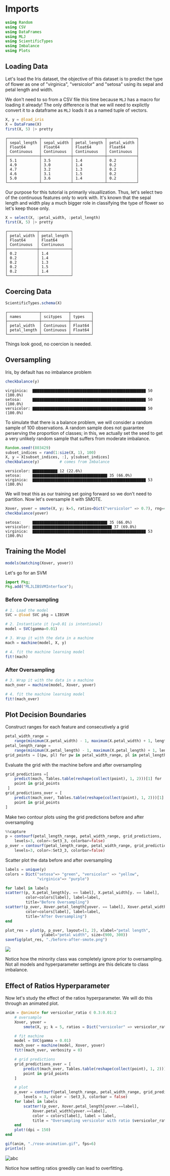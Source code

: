 # Imports


```julia
using Random
using CSV
using DataFrames
using MLJ
using ScientificTypes
using Imbalance
using Plots
```

## Loading Data

Let's load the Iris dataset, the objective of this dataset is to predict the type of flower as one of "virginica", "versicolor" and "setosa" using its sepal and petal length and width.

We don't need to so from a CSV file this time because `MLJ` has a macro for loading it already! The only difference is that we will need to explictly convert it to a dataframe as `MLJ` loads it as a named tuple of vectors.


```julia
X, y = @load_iris
X = DataFrame(X)
first(X, 5) |> pretty
```

    ┌──────────────┬─────────────┬──────────────┬─────────────┐
    │ sepal_length │ sepal_width │ petal_length │ petal_width │
    │ Float64      │ Float64     │ Float64      │ Float64     │
    │ Continuous   │ Continuous  │ Continuous   │ Continuous  │
    ├──────────────┼─────────────┼──────────────┼─────────────┤
    │ 5.1          │ 3.5         │ 1.4          │ 0.2         │
    │ 4.9          │ 3.0         │ 1.4          │ 0.2         │
    │ 4.7          │ 3.2         │ 1.3          │ 0.2         │
    │ 4.6          │ 3.1         │ 1.5          │ 0.2         │
    │ 5.0          │ 3.6         │ 1.4          │ 0.2         │
    └──────────────┴─────────────┴──────────────┴─────────────┘


Our purpose for this tutorial is primarily visuallization. Thus, let's select two of the continuous features only to work with. It's known that the sepal length and width play a much bigger role in classifying the type of flower so let's keep those only.


```julia
X = select(X, :petal_width, :petal_length)
first(X, 5) |> pretty
```

    ┌─────────────┬──────────────┐
    │ petal_width │ petal_length │
    │ Float64     │ Float64      │
    │ Continuous  │ Continuous   │
    ├─────────────┼──────────────┤
    │ 0.2         │ 1.4          │
    │ 0.2         │ 1.4          │
    │ 0.2         │ 1.3          │
    │ 0.2         │ 1.5          │
    │ 0.2         │ 1.4          │
    └─────────────┴──────────────┘


## Coercing Data


```julia
ScientificTypes.schema(X)
```


    ┌──────────────┬────────────┬─────────┐
    │ names        │ scitypes   │ types   │
    ├──────────────┼────────────┼─────────┤
    │ petal_width  │ Continuous │ Float64 │
    │ petal_length │ Continuous │ Float64 │
    └──────────────┴────────────┴─────────┘



Things look good, no coercion is needed.


## Oversampling

Iris, by default has no imbalance problem


```julia
checkbalance(y)
```

    virginica:  ▇▇▇▇▇▇▇▇▇▇▇▇▇▇▇▇▇▇▇▇▇▇▇▇▇▇▇▇▇▇▇▇▇▇▇▇▇▇▇▇▇▇▇▇▇▇▇▇▇▇ 50 (100.0%) 
    setosa:     ▇▇▇▇▇▇▇▇▇▇▇▇▇▇▇▇▇▇▇▇▇▇▇▇▇▇▇▇▇▇▇▇▇▇▇▇▇▇▇▇▇▇▇▇▇▇▇▇▇▇ 50 (100.0%) 
    versicolor: ▇▇▇▇▇▇▇▇▇▇▇▇▇▇▇▇▇▇▇▇▇▇▇▇▇▇▇▇▇▇▇▇▇▇▇▇▇▇▇▇▇▇▇▇▇▇▇▇▇▇ 50 (100.0%) 


To simulate that there is a balance problem, we will consider a random sample of 100 observations. A random sample does not guarantee perserving the proportion of classes; in this, we actually set the seed to get a very unlikely random sample that suffers from moderate imbalance.


```julia
Random.seed!(803429)
subset_indices = rand(1:size(X, 1), 100)
X, y = X[subset_indices, :], y[subset_indices]
checkbalance(y)         # comes from Imbalance
```

    versicolor: ▇▇▇▇▇▇▇▇▇▇▇ 12 (22.6%) 
    setosa:     ▇▇▇▇▇▇▇▇▇▇▇▇▇▇▇▇▇▇▇▇▇▇▇▇▇▇▇▇▇▇▇▇▇ 35 (66.0%) 
    virginica:  ▇▇▇▇▇▇▇▇▇▇▇▇▇▇▇▇▇▇▇▇▇▇▇▇▇▇▇▇▇▇▇▇▇▇▇▇▇▇▇▇▇▇▇▇▇▇▇▇▇▇ 53 (100.0%) 


We will treat this as our training set going forward so we don't need to partition. Now let's oversample it with SMOTE.


```julia
Xover, yover = smote(X, y; k=5, ratios=Dict("versicolor" => 0.7), rng=42)
checkbalance(yover)
```

    setosa:     ▇▇▇▇▇▇▇▇▇▇▇▇▇▇▇▇▇▇▇▇▇▇▇▇▇▇▇▇▇▇▇▇▇ 35 (66.0%) 
    versicolor: ▇▇▇▇▇▇▇▇▇▇▇▇▇▇▇▇▇▇▇▇▇▇▇▇▇▇▇▇▇▇▇▇▇▇▇ 37 (69.8%) 
    virginica:  ▇▇▇▇▇▇▇▇▇▇▇▇▇▇▇▇▇▇▇▇▇▇▇▇▇▇▇▇▇▇▇▇▇▇▇▇▇▇▇▇▇▇▇▇▇▇▇▇▇▇ 53 (100.0%) 


## Training the Model


```julia
models(matching(Xover, yover))
```

Let's go for an SVM


```julia
import Pkg;
Pkg.add("MLJLIBSVMInterface");
```

### Before Oversampling


```julia
# 1. Load the model
SVC = @load SVC pkg = LIBSVM

# 2. Instantiate it (γ=0.01 is intentional)
model = SVC(gamma=0.01)

# 3. Wrap it with the data in a machine
mach = machine(model, X, y)

# 4. fit the machine learning model
fit!(mach)
```

### After Oversampling


```julia
# 3. Wrap it with the data in a machine
mach_over = machine(model, Xover, yover)

# 4. fit the machine learning model
fit!(mach_over)
```

## Plot Decision Boundaries

Construct ranges for each feature and consecutively a grid


```julia
petal_width_range =
	range(minimum(X.petal_width) - 1, maximum(X.petal_width) + 1, length = 200)
petal_length_range =
	range(minimum(X.petal_length) - 1, maximum(X.petal_length) + 1, length = 200)
grid_points = [(pw, pl) for pw in petal_width_range, pl in petal_length_range]
```

Evaluate the grid with the machine before and after oversampling


```julia
grid_predictions =[
    predict(mach, Tables.table(reshape(collect(point), 1, 2)))[1] for
 	point in grid_points
 ]
grid_predictions_over = [
    predict(mach_over, Tables.table(reshape(collect(point), 1, 2)))[1] for
    point in grid_points
]
```

Make two contour plots using the grid predictions before and after oversampling


```julia
%%capture
p = contourf(petal_length_range, petal_width_range, grid_predictions,
    levels=3, color=:Set3_3, colorbar=false)
p_over = contourf(petal_length_range, petal_width_range, grid_predictions_over,
    levels=3, color=:Set3_3, colorbar=false)
```

Scatter plot the data before and after oversampling


```julia
labels = unique(y)
colors = Dict("setosa"=> "green", "versicolor" => "yellow",
              "virginica"=> "purple")

for label in labels
scatter!(p, X.petal_length[y. == label], X.petal_width[y. == label],
         color=colors[label], label=label,
         title="Before Oversampling")
scatter!(p_over, Xover.petal_length[yover. == label], Xover.petal_width[yover. == label],
         color=colors[label], label=label,
         title="After Oversampling")
end

plot_res = plot(p, p_over, layout=(1, 2), xlabel="petal length",
                ylabel="petal width", size=(900, 300))
savefig(plot_res, "./before-after-smote.png")

```

![](https://i.imgur.com/LMnKP9I.png)


Notice how the minority class was completely ignore prior to oversampling. Not all models and hyperparameter settings are this delicate to class imbalance.


## Effect of Ratios Hyperparameter

Now let's study the effect of the ratios hyperparameter. We will do this through an animated plot.


```julia
anim = @animate for versicolor_ratio ∈ 0.3:0.01:2
	# oversample
	Xover, yover =
		smote(X, y; k = 5, ratios = Dict("versicolor" => versicolor_ratio), rng = 42)

	# fit machine
	model = SVC(gamma = 0.01)
	mach_over = machine(model, Xover, yover)
	fit!(mach_over, verbosity = 0)

	# grid predictions
	grid_predictions_over = [
		predict(mach_over, Tables.table(reshape(collect(point), 1, 2)))[1] for
		point in grid_points
	]

	# plot
	p_over = contourf(petal_length_range, petal_width_range, grid_predictions_over,
		levels = 3, color = :Set3_3, colorbar = false)
	for label in labels
		scatter!(p_over, Xover.petal_length[yover.==label],
			Xover.petal_width[yover.==label],
			color = colors[label], label = label,
			title = "Oversampling versicolor with ratio $versicolor_ratio")
	end
	plot!(dpi = 150)
end
```


```julia
gif(anim, "./rose-animation.gif", fps=6)
println()
```

![abc](https://i.imgur.com/lxPhEke.gif)

Notice how setting ratios greedily can lead to overfitting.



